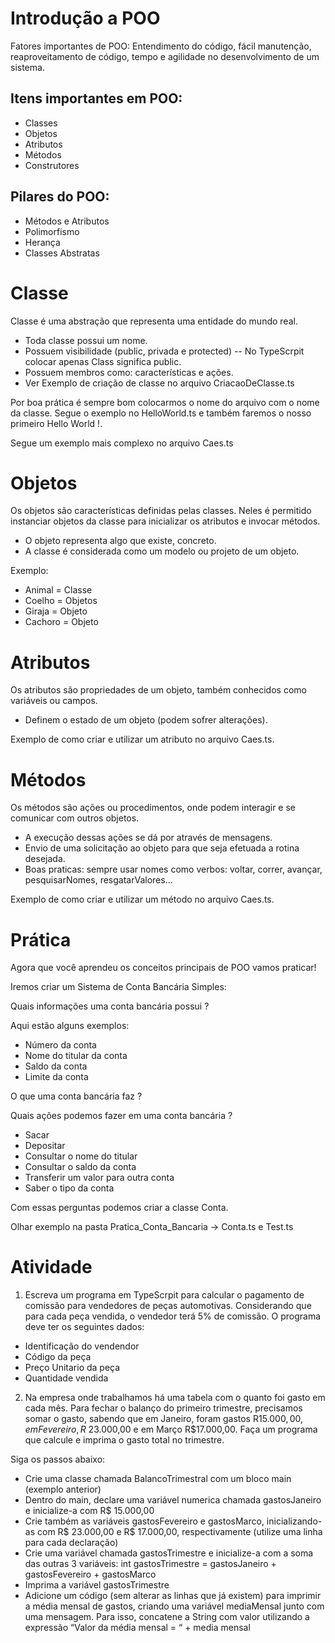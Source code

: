 
# Introdução a POO
Fatores importantes de POO: Entendimento do código, fácil manutenção, reaproveitamento de código, tempo e agilidade no desenvolvimento de um sistema. 
## Itens importantes em POO:

- Classes
- Objetos
- Atributos 
- Métodos
- Construtores

## Pilares do POO: 
- Métodos e Atributos
- Polimorfismo 
- Herança
- Classes Abstratas

# Classe
Classe é uma abstração que representa uma entidade do mundo real.
- Toda classe possui um nome.
- Possuem visibilidade (public, privada e protected) -- No TypeScrpit colocar apenas Class significa public.
- Possuem membros como: características e ações.
- Ver Exemplo de criação de classe no arquivo CriacaoDeClasse.ts

Por boa prática é sempre bom colocarmos o nome do arquivo com o nome da classe. Segue o exemplo no HelloWorld.ts e também faremos o nosso primeiro Hello World !.

Segue um exemplo mais complexo no arquivo Caes.ts

# Objetos

Os objetos são características definidas pelas classes. Neles é permitido instanciar objetos da classe para inicializar os atributos e invocar métodos.

- O objeto representa algo que existe, concreto.
- A classe é considerada como um modelo ou projeto de um objeto.

Exemplo: 

- Animal = Classe
- Coelho = Objetos
- Giraja = Objeto
- Cachoro = Objeto

# Atributos

Os atributos são propriedades de um objeto, também conhecidos como variáveis ou campos.

- Definem o estado de um objeto (podem sofrer alterações).

Exemplo de como criar e utilizar um atributo no arquivo Caes.ts.

# Métodos

Os métodos são ações ou procedimentos, onde podem interagir e se comunicar com outros objetos.

- A execução dessas ações se dá por através de mensagens.
- Envio de uma solicitação ao objeto para que seja efetuada a rotina desejada.
- Boas praticas: sempre usar nomes como verbos: voltar, correr, avançar, pesquisarNomes, resgatarValores...

Exemplo de como criar e utilizar um método no arquivo Caes.ts.

# Prática

Agora que você aprendeu os conceitos principais de POO vamos praticar!

Iremos criar um Sistema de Conta Bancária Simples:

Quais informações uma conta bancária possui ?

Aqui estão alguns exemplos:
- Número da conta
- Nome do titular da conta
- Saldo da conta
- Limite da conta

O que uma conta bancária faz ? 

Quais ações podemos fazer em uma conta bancária ?

- Sacar
- Depositar
- Consultar o nome do titular
- Consultar o saldo da conta
- Transferir um valor para outra conta
- Saber o tipo da conta

Com essas perguntas podemos criar a classe Conta.

Olhar exemplo na pasta Pratica_Conta_Bancaria -> Conta.ts e Test.ts

# Atividade
1) Escreva um programa em TypeScrpit para calcular o pagamento de comissão para vendedores de peças automotivas. Considerando que para cada peça vendida, o vendedor terá 5% de comissão. O programa deve ter os seguintes dados: 
- Identificação do vendendor
- Código da peça
- Preço Unitario da peça
- Quantidade vendida

2) Na empresa onde trabalhamos há uma tabela com o quanto foi gasto em cada mês. Para fechar o balanço do primeiro trimestre, precisamos somar o gasto, sabendo que em Janeiro, foram gastos R$15.000,00, em Fevereiro, R$ 23.000,00 e em Março R$17.000,00. Faça um programa que calcule e imprima o gasto total no trimestre.

Siga os passos abaixo:
- Crie uma classe chamada BalancoTrimestral com um bloco main (exemplo anterior)
- Dentro do main, declare uma variável numerica chamada gastosJaneiro e inicialize-a com R$ 15.000,00
- Crie também as variáveis gastosFevereiro e gastosMarco, inicializando-as com R$ 23.000,00 e R$ 17.000,00, respectivamente (utilize uma linha para cada declaração)
- Crie uma variável chamada gastosTrimestre e inicialize-a com a soma das outras 3 variáveis: int gastosTrimestre = gastosJaneiro + gastosFevereiro + gastosMarco
- Imprima a variável gastosTrimestre
- Adicione um código (sem alterar as linhas que já existem) para imprimir a média mensal de gastos, criando uma variável mediaMensal junto com uma mensagem. Para isso, concatene a String com valor utilizando a expressão “Valor da média mensal = “ + media mensal
